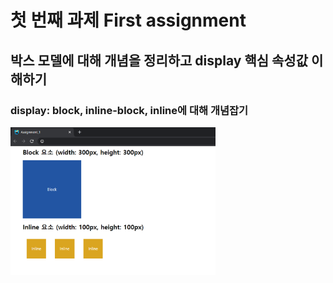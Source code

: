 # 첫 번째 과제 First assignment

## 박스 모델에 대해 개념을 정리하고 display 핵심 속성값 이해하기

### display: block, inline-block, inline에 대해 개념잡기


<img src = "./res/assignment1.png" width="65%">
